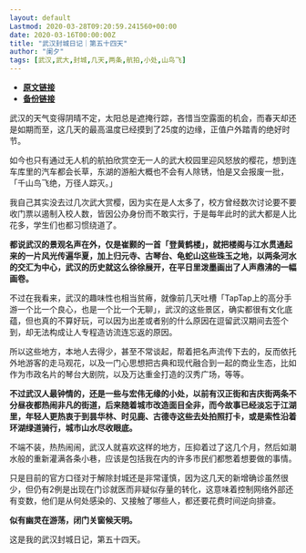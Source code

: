 ```yaml
---
layout: default
Lastmod: 2020-03-28T09:20:59.241560+00:00
date: 2020-03-16T00:00:00Z
title: "武汉封城日记｜第五十四天"
author: "阑夕"
tags: [武汉,武大,封城,几天,两条,航拍,小处,山鸟飞]
---
```


* [**原文链接**](https://mp.weixin.qq.com/s/4SwsKVLxqDo59QJ6IwI-Qg)
* [**备份链接**](https://archive.li/wip/hXXDk)


武汉的天气变得阴晴不定，太阳总是遮掩行踪，吝惜当空露面的机会，而春天却还是如期而至，这几天的最高温度已经摸到了25度的边缘，正值户外踏青的绝好时节。

如今也只有通过无人机的航拍欣赏空无一人的武大校园里迎风怒放的樱花，想到连车库里的汽车都会长草，东湖的游船大概也不会有人除锈，怕是又会报废一批，「千山鸟飞绝，万径人踪灭。」

我自己其实没去过几次武大赏樱，因为实在是人太多了，校方曾经数次讨论要不要收门票以遏制入校人数，皆因公办身份而不敢实行，于是每年此时的武大都是人比花多，学生们也都习惯绕道了。

**都说武汉的景观名声在外，仅是崔颢的一首「登黄鹤楼」，就把楼阁与江水贯通起来的一片风光传遍华夏，加上归元寺、古琴台、龟蛇山这些珠玉之地，以两条河水的交汇为中心，武汉的历史就这么徐徐展开，在平日里泼墨画出了人声鼎沸的一幅画卷。**

不过在我看来，武汉的趣味性也相当贫瘠，就像前几天吐槽「TapTap上的高分手游一个比一个良心，也是一个比一个无聊」，武汉的这些景区，确实都很有文化底蕴，但也真的不算好玩，可以因为出差或者别的什么原因在逗留武汉期间去签个到，却无法构成让人专程造访流连忘返的原因。

所以这些地方，本地人去得少，甚至不常谈起，帮着把名声流传下去的，反而依托外地游客的走马观花，以及一门心思想把古典和现代融合到一起的商业生态，比如作为市政名片的琴台大剧院，以及万达重金打造的汉秀广场，等等。

**不过武汉人最钟情的，还是一些与宏伟无缘的小处，以前有汉正街和吉庆街两条不分昼夜都热闹非凡的街道，后来随着城市改造面目全非，而今故事已经淡忘于江湖里，年轻人更热衷于到昙华林、时见鹿、古德寺这些去处拍照打卡，或是索性沿着环湖绿道骑行，城市山水尽收眼底。**

不端不装，热热闹闹，武汉人就喜欢这样的地方，压抑着过了这几个月，然后如潮水般的重新灌满各条小巷，应该是包括我在内的许多市民们都憋着想要做的事情。

只是目前的官方口径对于解除封城还是非常谨慎，因为这几天的新增确诊虽然很少，但仍有2例是出现在门诊就医而非疑似存量的转化，这意味着控制网络外部还有变数，他们是从何处感染的、又接触了哪些人，都还要花费时间逆向排查。

**似有幽灵在游荡，闭门关窗候天明。**  

这是我的武汉封城日记，第五十四天。

